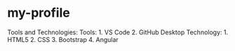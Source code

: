 # my-profile

Tools and Technologies:
Tools:
    1. VS Code
    2. GitHub Desktop
Technology:
    1. HTML5
    2. CSS
    3. Bootstrap
    4. Angular
